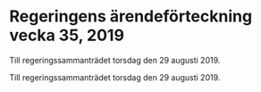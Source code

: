 # Regeringens ärendeförteckning vecka 35, 2019

Till regeringssammanträdet torsdag den 29 augusti 2019.

Till regeringssammanträdet torsdag den 29 augusti 2019.
